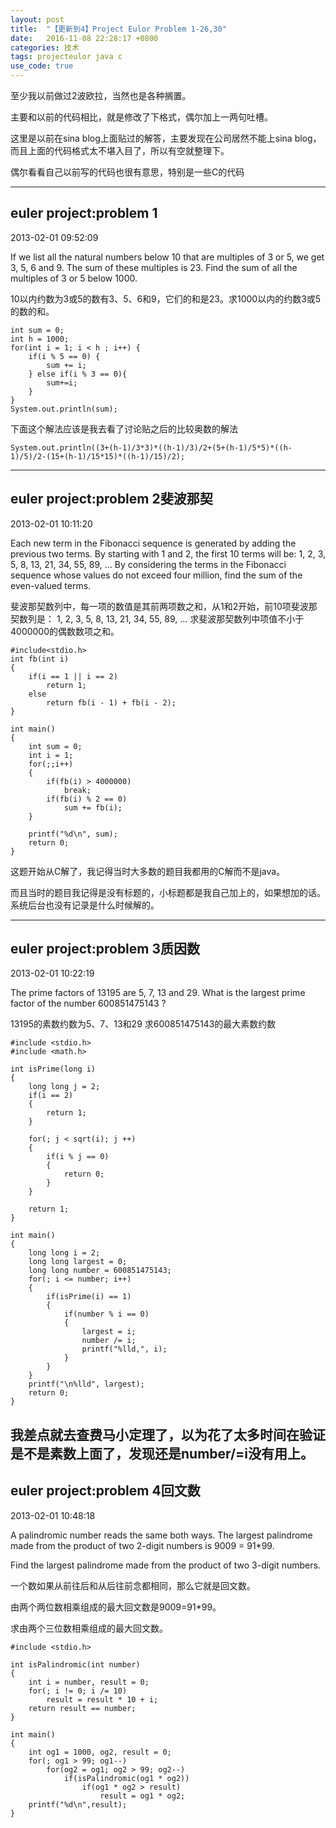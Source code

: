 ```yaml
---
layout: post
title:  "【更新到4】Project Eulor Problem 1-26,30"
date:   2016-11-08 22:28:17 +0800
categories: 技术
tags: projecteulor java c
use_code: true
---
```

至少我以前做过2波欧拉，当然也是各种搁置。

主要和以前的代码相比，就是修改了下格式，偶尔加上一两句吐槽。

这里是以前在sina blog上面贴过的解答，主要发现在公司居然不能上sina blog，而且上面的代码格式太不堪入目了，所以有空就整理下。

偶尔看看自己以前写的代码也很有意思，特别是一些C的代码

<!--more-->

--------

## euler project:problem 1 ##
2013-02-01 09:52:09

If we list all the natural numbers below 10 that are multiples of 3 or 5, we get 3, 5, 6 and 9. The sum of these multiples is 23. Find the sum of all the multiples of 3 or 5 below 1000. 

10以内约数为3或5的数有3、5、6和9，它们的和是23。求1000以内的约数3或5的数的和。

    int sum = 0;
    int h = 1000;  
    for(int i = 1; i < h ; i++) {
        if(i % 5 == 0) {
            sum += i;
        } else if(i % 3 == 0){
            sum+=i;  
        }
    }
    System.out.println(sum);

下面这个解法应该是我去看了讨论贴之后的比较奥数的解法

    System.out.println((3+(h-1)/3*3)*((h-1)/3)/2+(5+(h-1)/5*5)*((h-1)/5)/2-(15+(h-1)/15*15)*((h-1)/15)/2); 
    
--------

## euler project:problem 2斐波那契 ##
2013-02-01 10:11:20

Each new term in the Fibonacci sequence is generated by adding the previous two terms. By starting with 1 and 2, the first 10 terms will be: 1, 2, 3, 5, 8, 13, 21, 34, 55, 89, ... By considering the terms in the Fibonacci sequence whose values do not exceed four million, find the sum of the even-valued terms. 

斐波那契数列中，每一项的数值是其前两项数之和，从1和2开始，前10项斐波那契数列是： 1, 2, 3, 5, 8, 13, 21, 34, 55, 89, ... 求斐波那契数列中项值不小于4000000的偶数数项之和。

    #include<stdio.h>
    int fb(int i)
    {  
        if(i == 1 || i == 2)
            return 1;
        else
            return fb(i - 1) + fb(i - 2);
    }

    int main()
    {
        int sum = 0;
        int i = 1;
        for(;;i++)
        {  
            if(fb(i) > 4000000)
                break;
            if(fb(i) % 2 == 0)
                sum += fb(i);
        }

        printf("%d\n", sum);
        return 0;
    }

这题开始从C解了，我记得当时大多数的题目我都用的C解而不是java。

而且当时的题目我记得是没有标题的，小标题都是我自己加上的，如果想加的话。系统后台也没有记录是什么时候解的。

--------

## euler project:problem 3质因数 ##
2013-02-01 10:22:19

The prime factors of 13195 are 5, 7, 13 and 29. What is the largest prime factor of the number 600851475143 ?

13195的素数约数为5、7、13和29 求600851475143的最大素数约数

    #include <stdio.h>
    #include <math.h>

    int isPrime(long i)
    {  
        long long j = 2;
        if(i == 2)
        {  
            return 1;
        }
        
        for(; j < sqrt(i); j ++)
        {  
            if(i % j == 0)
            {  
                return 0;
            }
        }

        return 1;
    }

    int main()
    {  
        long long i = 2;
        long long largest = 0;
        long long number = 600851475143;
        for(; i <= number; i++)
        {
            if(isPrime(i) == 1)
            {
                if(number % i == 0)
                {
                    largest = i;
                    number /= i;
                    printf("%lld,", i);
                }
            }
        }
        printf("\n%lld", largest);
        return 0;
    }

我差点就去查费马小定理了，以为花了太多时间在验证是不是素数上面了，发现还是number/=i没有用上。
--------

## euler project:problem 4回文数 ##
2013-02-01 10:48:18

A palindromic number reads the same both ways. The largest palindrome made from the product of two 2-digit numbers is 9009 = 91*99.

Find the largest palindrome made from the product of two 3-digit numbers.

一个数如果从前往后和从后往前念都相同，那么它就是回文数。

由两个两位数相乘组成的最大回文数是9009=91*99。

求由两个三位数相乘组成的最大回文数。

    #include <stdio.h>

    int isPalindromic(int number)
    {
        int i = number, result = 0;  
        for(; i != 0; i /= 10)
            result = result * 10 + i;
        return result == number;  
    }

    int main()
    {
        int og1 = 1000, og2, result = 0;
        for(; og1 > 99; og1--)
            for(og2 = og1; og2 > 99; og2--)
                if(isPalindromic(og1 * og2))
                    if(og1 * og2 > result)
                        result = og1 * og2;
        printf("%d\n",result); 
    } 
